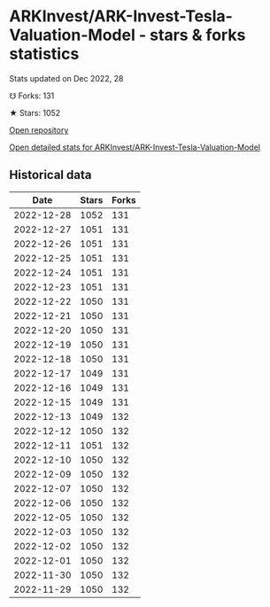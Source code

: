 # ARKInvest/ARK-Invest-Tesla-Valuation-Model - stars & forks statistics

Stats updated on Dec 2022, 28

☋ Forks: 131

★ Stars: 1052

[Open repository](https://github.com/ARKInvest/ARK-Invest-Tesla-Valuation-Model)

[Open detailed stats for ARKInvest/ARK-Invest-Tesla-Valuation-Model](https://reviewgithub.com/rep/ARKInvest/ARK-Invest-Tesla-Valuation-Model)

## Historical data
| Date | Stars | Forks |
|------|-------|-------|
| 2022-12-28 | 1052 | 131 | 
| 2022-12-27 | 1051 | 131 | 
| 2022-12-26 | 1051 | 131 | 
| 2022-12-25 | 1051 | 131 | 
| 2022-12-24 | 1051 | 131 | 
| 2022-12-23 | 1051 | 131 | 
| 2022-12-22 | 1050 | 131 | 
| 2022-12-21 | 1050 | 131 | 
| 2022-12-20 | 1050 | 131 | 
| 2022-12-19 | 1050 | 131 | 
| 2022-12-18 | 1050 | 131 | 
| 2022-12-17 | 1049 | 131 | 
| 2022-12-16 | 1049 | 131 | 
| 2022-12-15 | 1049 | 131 | 
| 2022-12-13 | 1049 | 132 | 
| 2022-12-12 | 1050 | 132 | 
| 2022-12-11 | 1051 | 132 | 
| 2022-12-10 | 1050 | 132 | 
| 2022-12-09 | 1050 | 132 | 
| 2022-12-07 | 1050 | 132 | 
| 2022-12-06 | 1050 | 132 | 
| 2022-12-05 | 1050 | 132 | 
| 2022-12-03 | 1050 | 132 | 
| 2022-12-02 | 1050 | 132 | 
| 2022-12-01 | 1050 | 132 | 
| 2022-11-30 | 1050 | 132 | 
| 2022-11-29 | 1050 | 132 | 

